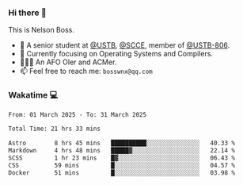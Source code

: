 ### Hi there 👋

<!--
**bosswnx/bosswnx** is a ✨ _special_ ✨ repository because its `README.md` (this file) appears on your GitHub profile.

Here are some ideas to get you started:

- 🔭 I’m currently working on ...
- 🌱 I’m currently learning ...
- 👯 I’m looking to collaborate on ...
- 🤔 I’m looking for help with ...
- 💬 Ask me about ...
- 📫 How to reach me: ...
- 😄 Pronouns: ...
- ⚡ Fun fact: ...
-->

This is Nelson Boss.

- 🏫 A senior student at [@USTB](https://www.ustb.edu.cn/), [@SCCE](https://scce.ustb.edu.cn/), member of [@USTB-806](https://ustb-806.github.io/).
- 🌱 Currently focusing on Operating Systems and Compilers.
- 🧑🏻‍💻 An AFO OIer and ACMer.
- 📫 Feel free to reach me: `bosswnx@qq.com`

### Wakatime 💻

<!--START_SECTION:waka-->

```txt
From: 01 March 2025 - To: 31 March 2025

Total Time: 21 hrs 33 mins

Astro        8 hrs 45 mins   ██████████░░░░░░░░░░░░░░░   40.33 %
Markdown     4 hrs 48 mins   █████▓░░░░░░░░░░░░░░░░░░░   22.14 %
SCSS         1 hr 23 mins    █▓░░░░░░░░░░░░░░░░░░░░░░░   06.43 %
CSS          59 mins         █░░░░░░░░░░░░░░░░░░░░░░░░   04.57 %
Docker       51 mins         █░░░░░░░░░░░░░░░░░░░░░░░░   03.98 %
```

<!--END_SECTION:waka-->
